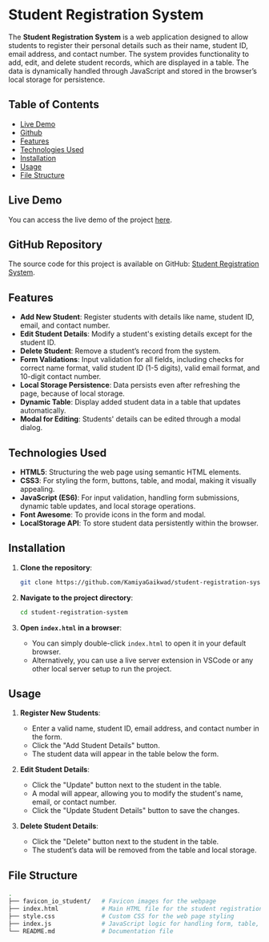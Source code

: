 # Student Registration System

The **Student Registration System** is a web application designed to allow students to register their personal details such as their name, student ID, email address, and contact number. The system provides functionality to add, edit, and delete student records, which are displayed in a table. The data is dynamically handled through JavaScript and stored in the browser’s local storage for persistence.

## Table of Contents

- [Live Demo](#live-demo)
- [Github](#github-repository)
- [Features](#features)
- [Technologies Used](#technologies-used)
- [Installation](#installation)
- [Usage](#usage)
- [File Structure](#file-structure)

## Live Demo

You can access the live demo of the project [here](https://your-live-demo-link.com).


## GitHub Repository

The source code for this project is available on GitHub: [Student Registration System](https://github.com/KamiyaGaikwad/student-registration-system.git).


## Features

- **Add New Student**: Register students with details like name, student ID, email, and contact number.
- **Edit Student Details**: Modify a student's existing details except for the student ID.
- **Delete Student**: Remove a student’s record from the system.
- **Form Validations**: Input validation for all fields, including checks for correct name format, valid student ID (1-5 digits), valid email format, and 10-digit contact number.
- **Local Storage Persistence**: Data persists even after refreshing the page, because of local storage.
- **Dynamic Table**: Display added student data in a table that updates automatically.
- **Modal for Editing**: Students' details can be edited through a modal dialog.

## Technologies Used

- **HTML5**: Structuring the web page using semantic HTML elements.
- **CSS3**: For styling the form, buttons, table, and modal, making it visually appealing.
- **JavaScript (ES6)**: For input validation, handling form submissions, dynamic table updates, and local storage operations.
- **Font Awesome**: To provide icons in the form and modal.
- **LocalStorage API**: To store student data persistently within the browser.

## Installation


1. **Clone the repository**:
    ```bash
    git clone https://github.com/KamiyaGaikwad/student-registration-system.git
    ```

2. **Navigate to the project directory**:
    ```bash
    cd student-registration-system
    ```

3. **Open `index.html` in a browser**:
    - You can simply double-click `index.html` to open it in your default browser.
    - Alternatively, you can use a live server extension in VSCode or any other local server setup to run the project.

## Usage

1. **Register New Students**: 
    - Enter a valid name, student ID, email address, and contact number in the form.
    - Click the "Add Student Details" button.
    - The student data will appear in the table below the form.

2. **Edit Student Details**:
    - Click the "Update" button next to the student in the table.
    - A modal will appear, allowing you to modify the student's name, email, or contact number.
    - Click the "Update Student Details" button to save the changes.

3. **Delete Student Details**:
    - Click the "Delete" button next to the student in the table.
    - The student’s data will be removed from the table and local storage.

## File Structure

```bash
.
├── favicon_io_student/   # Favicon images for the webpage
├── index.html            # Main HTML file for the student registration system
├── style.css             # Custom CSS for the web page styling
├── index.js              # JavaScript logic for handling form, table, and validations
└── README.md             # Documentation file
